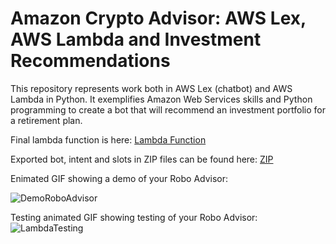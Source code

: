 # Amazon Crypto Advisor: AWS Lex, AWS Lambda and Investment Recommendations
This repository represents work both in AWS Lex (chatbot) and AWS Lambda in Python. It exemplifies Amazon Web Services skills and Python programming to create a bot that will recommend an investment portfolio for a retirement plan.

Final lambda function is here:  [Lambda Function](https://github.com/benjaminweymouth/wk13_Robo_Advisor_AWS_Lex/blob/main/RoboAdvisor/lambda_function.py)

Exported bot, intent and slots in ZIP files can be found here:  [ZIP](https://github.com/benjaminweymouth/wk13_Robo_Advisor_AWS_Lex/tree/main/ZIP%20files)


Enimated GIF showing a demo of your Robo Advisor:

![DemoRoboAdvisor](https://raw.githubusercontent.com/benjaminweymouth/wk13_Robo_Advisor_AWS_Lex/main/Images/LexTesting.gif)

 


Testing animated GIF showing testing of your Robo Advisor:
![LambdaTesting](https://raw.githubusercontent.com/benjaminweymouth/wk13_Robo_Advisor_AWS_Lex/main/Images/LambaTesting.gif)
